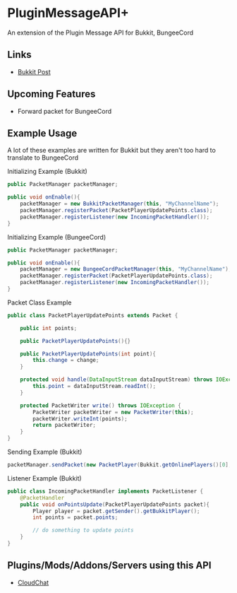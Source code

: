 PluginMessageAPI+
=================

An extension of the Plugin Message API for Bukkit, BungeeCord

Links
-----

* [Bukkit Post](http://forums.bukkit.org/threads/api-pluginmessageapi.213649/)

Upcoming Features
-----------------

* Forward packet for BungeeCord

Example Usage
-------------

A lot of these examples are written for Bukkit but they aren't too hard to translate to BungeeCord


Initializing Example (Bukkit)

```java
public PacketManager packetManager;

public void onEnable(){
    packetManager = new BukkitPacketManager(this, "MyChannelName");
    packetManager.registerPacket(PacketPlayerUpdatePoints.class);
    packetManager.registerListener(new IncomingPacketHandler());
}
```


Initializing Example (BungeeCord)

```java
public PacketManager packetManager;

public void onEnable(){
    packetManager = new BungeeCordPacketManager(this, "MyChannelName");
    packetManager.registerPacket(PacketPlayerUpdatePoints.class);
    packetManager.registerListener(new IncomingPacketHandler());
}
```


Packet Class Example

```java
public class PacketPlayerUpdatePoints extends Packet {

    public int points;

    public PacketPlayerUpdatePoints(){}

    public PacketPlayerUpdatePoints(int point){
        this.change = change;
    }

    protected void handle(DataInputStream dataInputStream) throws IOException {
        this.point = dataInputStream.readInt();
    }

    protected PacketWriter write() throws IOException {
        PacketWriter packetWriter = new PacketWriter(this);
        packetWriter.writeInt(points);
        return packetWriter;
    }
}
```


Sending Example (Bukkit)

```java
packetManager.sendPacket(new PacketPlayer(Bukkit.getOnlinePlayers()[0], new PacketPlayerUpdatePoints(50)));
```


Listener Example (Bukkit)

```java
public class IncomingPacketHandler implements PacketListener {
    @PacketHandler
    public void onPointsUpdate(PacketPlayerUpdatePoints packet){
        Player player = packet.getSender().getBukkitPlayer();
        int points = packet.points;

        // do something to update points
    }
}
```

Plugins/Mods/Addons/Servers using this API
----------------------------------

* [CloudChat](http://www.spigotmc.org/resources/cloudchat.266/)